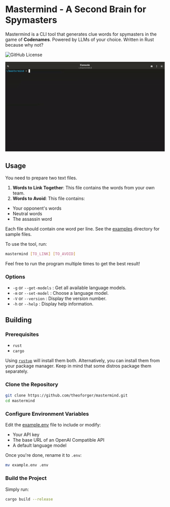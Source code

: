 # Mastermind - A Second Brain for Spymasters

Mastermind is a CLI tool that generates clue words for spymasters in the game of **Codenames**. Powered by LLMs of your
choice. Written in Rust because why not?

![GitHub License](https://img.shields.io/github/license/theoforger/mastermind)

<img src="demo.gif" width="600"/>

## Usage

You need to prepare two text files.

1. **Words to Link Together**: This file contains the words from your own team.
2. **Words to Avoid**: This file contains:

- Your opponent's words
- Neutral words
- The assassin word

Each file should contain one word per line. See the [examples](examples) directory for sample files.

To use the tool, run:

```bash
mastermind [TO_LINK] [TO_AVOID]
```

Feel free to run the program multiple times to get the best result!

### Options

- `-g` or `--get-models` : Get all available language models.
- `-m` or `--set-model` : Choose a language model.
- `-V` or `--version` : Display the version number.
- `-h` or `--help` : Display help information.

## Building

### Prerequisites

- `rust`
- `cargo`

Using [`rustup`](https://www.rust-lang.org/tools/install) will install them both. Alternatively, you can install them
from your package manager. Keep in mind that some distros package them separately.

### Clone the Repository

```bash
git clone https://github.com/theoforger/mastermind.git
cd mastermind
```

### Configure Environment Variables

Edit the [example.env](example.env) file to include or modify:

- Your API key
- The base URL of an OpenAI Compatible API
- A default language model

Once you're done, rename it to `.env`:

```bash
mv example.env .env
```

### Build the Project

Simply run:

```bash
cargo build --release
```
